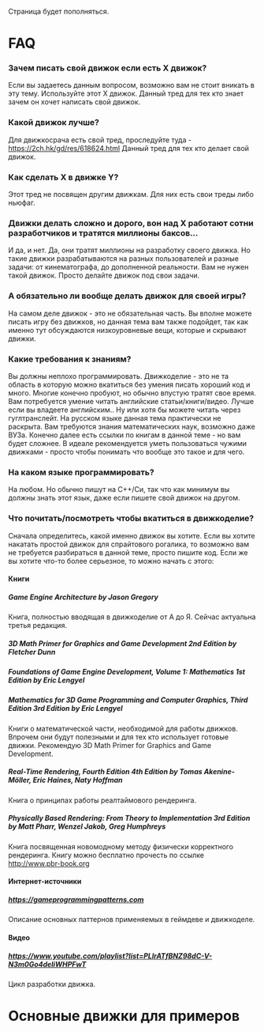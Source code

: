 Страница будет пополняться.

# FAQ

### Зачем писать свой движок если есть X движок?
Если вы задаетесь данным вопросом, возможно вам не стоит вникать в эту тему. Используйте этот X движок. Данный тред для тех кто знает зачем он хочет написать свой движок.

### Какой движок лучше?
Для движкосрача есть свой тред, проследуйте туда - https://2ch.hk/gd/res/618624.html
Данный тред для тех кто делает свой движок.

### Как сделать X в движке Y?
Этот тред не посвящен другим движкам. Для них есть свои треды либо ньюфаг.

### Движки делать сложно и дорого, вон над X работают сотни разработчиков  и тратятся миллионы баксов...
И да, и нет. Да, они тратят миллионы на разработку своего движка. Но такие движки разрабатываются на разных пользователей и разные задачи: от кинематографа, до дополненной реальности.
Вам не нужен такой движок. Просто делайте движок под свои задачи.

### А обязательно ли вообще делать движок для своей игры?
На самом деле движок - это не обязательная часть. Вы вполне можете писать игру без движков, но данная тема вам также подойдет, так как именно тут обсуждаются низкоуровневые вещи, которые и скрывают движки.

### Какие требования к знаниям?
Вы должны неплохо программировать. Движкоделие - это не та область в которую можно вкатиться без умения писать хороший код и много. Многие конечно пробуют, но обычно впустую тратят свое время.
Вам потребуется умение читать английские статьи/книги/видео. Лучше если вы владеете английским.. Ну или хотя бы можете читать через гуглтранслейт. На русском языке данная тема практически не раскрыта.
Вам требуются знания математических наук, возможно даже ВУЗа. Конечно далее есть ссылки по книгам в данной теме - но вам будет сложнее.
В идеале рекомендуется уметь пользоваться чужими движками - просто чтобы понимать что вообще это такое и для чего.

### На каком языке программировать?
На любом. Но обычно пишут на С++/Си, так что как минимум вы должны знать этот язык, даже если пишете свой движок на другом.

### Что почитать/посмотреть чтобы вкатиться в движкоделие?
Сначала определитесь, какой именно движок вы хотите. 
Если вы  хотите накатать простой движок для спрайтового рогалика, то возможно вам не требуется разбираться в данной теме, просто пишите код.
Если же вы хотите что-то более серьезное, то можно начать с этого:

#### Книги

##### Game Engine Architecture by Jason Gregory 
Книга, полностью вводящая в движкоделие от А до Я.  Сейчас актуальна третья редакция.

##### 3D Math Primer for Graphics and Game Development 2nd Edition by Fletcher Dunn 
##### Foundations of Game Engine Development, Volume 1: Mathematics 1st Edition by Eric Lengyel
##### Mathematics for 3D Game Programming and Computer Graphics, Third Edition 3rd Edition by Eric Lengyel 
Книги о математической части, необходимой для работы движков. Впрочем они будут полезными и для тех кто использует готовые движки.
Рекомендую 3D Math Primer for Graphics and Game Development.

##### Real-Time Rendering, Fourth Edition 4th Edition by Tomas Akenine-Möller, Eric Haines, Naty Hoffman
Книга о принципах работы реалтаймового рендеринга.

##### Physically Based Rendering: From Theory to Implementation 3rd Edition by Matt Pharr, Wenzel Jakob, Greg Humphreys
Книга посвященная новомодному методу физически корректного рендеринга. Книгу можно бесплатно прочесть по ссылке http://www.pbr-book.org

#### Интернет-источники

##### https://gameprogrammingpatterns.com
Описание основных паттернов применяемых в геймдеве и движкоделе.

#### Видео

##### https://www.youtube.com/playlist?list=PLlrATfBNZ98dC-V-N3m0Go4deliWHPFwT
Цикл разработки движка.

# Основные движки для примеров

